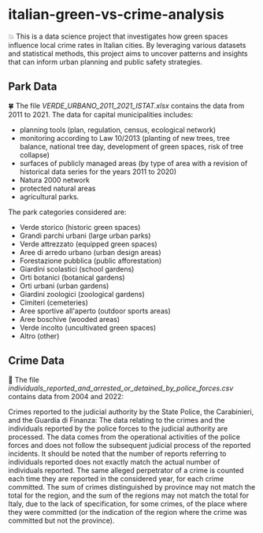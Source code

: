# italian-green-vs-crime-analysis
:boom: This is a data science project that investigates how green spaces influence local crime rates in Italian cities. By leveraging various datasets and statistical methods, this project aims to uncover patterns and insights that can inform urban planning and public safety strategies.

 ## Park Data 

:four_leaf_clover: The file *VERDE_URBANO_2011_2021_ISTAT.xlsx* contains the data from 2011 to 2021. The data for capital municipalities includes:

- planning tools (plan, regulation, census, ecological network)
- monitoring according to Law 10/2013 (planting of new trees, tree balance, national tree day, development of green spaces, risk of tree collapse)
- surfaces of publicly managed areas (by type of area with a revision of historical data series for the years 2011 to 2020)
- Natura 2000 network
- protected natural areas
- agricultural parks.

The park categories considered are:

- Verde storico (historic green spaces)
- Grandi parchi urbani (large urban parks)
- Verde attrezzato (equipped green spaces)
- Aree di arredo urbano (urban design areas)
- Forestazione pubblica (public afforestation)
- Giardini scolastici (school gardens)
- Orti botanici (botanical gardens)
- Orti urbani (urban gardens)
- Giardini zoologici (zoological gardens)
- Cimiteri (cemeteries)
- Aree sportive all'aperto (outdoor sports areas)
- Aree boschive (wooded areas)
- Verde incolto (uncultivated green spaces)
- Altro (other)

## Crime Data

:hocho: The file *individuals_reported_and_arrested_or_detained_by_police_forces.csv* contains data from 2004 and 2022:

Crimes reported to the judicial authority by the State Police, the Carabinieri, and the Guardia di Finanza: The data relating to the crimes and the individuals reported by the police forces to the judicial authority are processed.
The data comes from the operational activities of the police forces and does not follow the subsequent judicial process of the reported incidents.
It should be noted that the number of reports referring to individuals reported does not exactly match the actual number of individuals reported. The same alleged perpetrator of a crime is counted each time they are reported in the considered year, for each crime committed.
The sum of crimes distinguished by province may not match the total for the region, and the sum of the regions may not match the total for Italy, due to the lack of specification, for some crimes, of the place where they were committed (or the indication of the region where the crime was committed but not the province).
